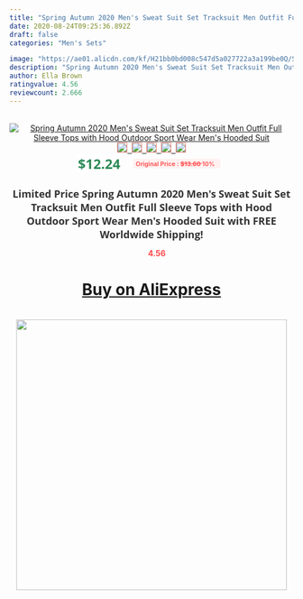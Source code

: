 ```yaml
---
title: "Spring Autumn 2020 Men's Sweat Suit Set Tracksuit Men Outfit Full Sleeve Tops with Hood Outdoor Sport Wear Men's Hooded Suit"
date: 2020-08-24T09:25:36.892Z
draft: false
categories: "Men's Sets"

image: "https://ae01.alicdn.com/kf/H21bb0bd008c547d5a027722a3a199be0Q/Spring-Autumn-2020-Men-s-Sweat-Suit-Set-Tracksuit-Men-Outfit-Full-Sleeve-Tops-with-Hood.jpg"
description: "Spring Autumn 2020 Men's Sweat Suit Set Tracksuit Men Outfit Full Sleeve Tops with Hood Outdoor Sport Wear Men's Hooded Suit"
author: Ella Brown
ratingvalue: 4.56
reviewcount: 2.666
---
```

<br>
<div style="text-align: center;">
<a href="https://s.click.aliexpress.com/e/_9yfV2N" target="_blank" rel="nofollow noopener noreferrer"><img alt="Spring Autumn 2020 Men's Sweat Suit Set Tracksuit Men Outfit Full Sleeve Tops with Hood Outdoor Sport Wear Men's Hooded Suit" class="magnifier-image" src="https://ae01.alicdn.com/kf/H21bb0bd008c547d5a027722a3a199be0Q/Spring-Autumn-2020-Men-s-Sweat-Suit-Set-Tracksuit-Men-Outfit-Full-Sleeve-Tops-with-Hood.jpg_640x640.jpg">
<br>
<img style="border:1px solid salmon" src="https://ae01.alicdn.com/kf/H21bb0bd008c547d5a027722a3a199be0Q/Spring-Autumn-2020-Men-s-Sweat-Suit-Set-Tracksuit-Men-Outfit-Full-Sleeve-Tops-with-Hood.jpg_120x120.jpg">&nbsp;&nbsp;<img style="border:1px solid salmon" src="https://ae01.alicdn.com/kf/H8d6d97ef89cf438d910e5eb1a0afcab6y/Spring-Autumn-2020-Men-s-Sweat-Suit-Set-Tracksuit-Men-Outfit-Full-Sleeve-Tops-with-Hood.jpg_120x120.jpg">&nbsp;&nbsp;<img style="border:1px solid salmon" src="https://ae01.alicdn.com/kf/H1edf942db38f4132a1251de8944f2eeeS/Spring-Autumn-2020-Men-s-Sweat-Suit-Set-Tracksuit-Men-Outfit-Full-Sleeve-Tops-with-Hood.jpg_120x120.jpg">&nbsp;&nbsp;<img style="border:1px solid salmon" src="https://ae01.alicdn.com/kf/H5f04e06c554b4bb6a3d75febc5baae2c6/Spring-Autumn-2020-Men-s-Sweat-Suit-Set-Tracksuit-Men-Outfit-Full-Sleeve-Tops-with-Hood.jpg_120x120.jpg">&nbsp;&nbsp;<img style="border:1px solid salmon" src="https://ae01.alicdn.com/kf/H6c0997f7ddc34d6f92d183ac76b66855Z/Spring-Autumn-2020-Men-s-Sweat-Suit-Set-Tracksuit-Men-Outfit-Full-Sleeve-Tops-with-Hood.jpg_120x120.jpg"></a></div><br0>
<div style="text-align: center;"><span style="background-color: white; border: 0px; box-sizing: border-box; color: seagreen; display: inline-block; font-family: &quot;open sans&quot; , &quot;arial&quot; , &quot;helvetica&quot; , sans-serif , &quot;heiti&quot;; font-size: 24px; font-stretch: inherit; font-weight: 700; line-height: inherit; margin: 0px 10px 0px 0px; padding: 0px; vertical-align: middle;">$12.24 </span>
<span style="background: rgb(255 , 241 , 241); border-radius: 3px; border: 0px; box-sizing: border-box; color: #ff4747; display: inline-block; font-family: inherit; font-size: 12px; font-stretch: inherit; font-style: inherit; font-variant: inherit; font-weight: 600; line-height: inherit; margin: 0px; padding: 2px 5px; transform: scale(0.9); vertical-align: middle;">Original Price : <b style="text-decoration: line-through;">$13.60 </b> 10%&nbsp;&nbsp;</span></div>
<h1 style="color: #333333; display: inline-block; font-family: &quot;open sans&quot; , &quot;arial&quot; , &quot;helvetica&quot; , sans-serif , &quot;heiti&quot;; font-size: 18px; font-stretch: inherit; font-weight: 700; text-align: center;">Limited Price Spring Autumn 2020 Men's Sweat Suit Set Tracksuit Men Outfit Full Sleeve Tops with Hood Outdoor Sport Wear Men's Hooded Suit with FREE Worldwide Shipping!</h1>
<div style="color: #ff4747; text-align: center;">
<img src="https://4.bp.blogspot.com/-M0ZcTcb-5uY/XleCXlxnR4I/AAAAAAAAAEc/OrjgMkXV1oMQFaCRZj5HQwOCBcu3w1FegCPcBGAYYCw/s1600/star.png" style="height: 15px;">&nbsp;<b>4.56</b></div>
<div class="button_cont" align="center"><a class="buynow_a" href="https://s.click.aliexpress.com/e/_9yfV2N" target="_blank" rel="nofollow noopener noreferrer"><H1>Buy on AliExpress</H1></a></div><br>
<div class="separator" style="clear: both; text-align: center;">
<img src="https://lh3.googleusercontent.com/-pTy5HemUv9M/XlePHvY0dAI/AAAAAAAAAE4/0nX5iRUoIWY8eMW9Dpxeirr157OZliDIgCLcBGAsYHQ/s1600/badge.gif" width="480">
</div>
